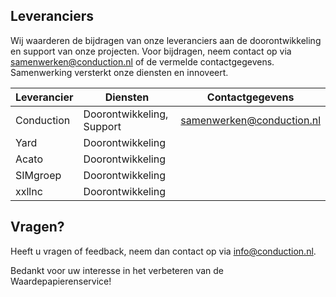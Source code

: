 ## Leveranciers

Wij waarderen de bijdragen van onze leveranciers aan de doorontwikkeling en support van onze projecten. Voor bijdragen, neem contact op via <samenwerken@conduction.nl> of de vermelde contactgegevens. Samenwerking versterkt onze diensten en innoveert.

| Leverancier | Diensten | Contactgegevens |
|-------------|---------------------|---------|
|    Conduction         |       Doorontwikkeling, Support     |     <samenwerken@conduction.nl>    |
|      Yard     |         Doorontwikkeling            |         |
|       Acato      |     Doorontwikkeling                |         |
|      SIMgroep       |      Doorontwikkeling               |         |
|      xxllnc       |        Doorontwikkeling             |         |

## Vragen?

Heeft u vragen of feedback, neem dan contact op via <info@conduction.nl>.

Bedankt voor uw interesse in het verbeteren van de Waardepapierenservice!
